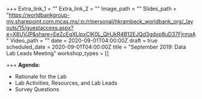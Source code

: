 +++
Extra_link_1 = ""
Extra_link_2 = ""
Image_path = ""
Slides_path = "https://worldbankgroup-my.sharepoint.com.mcas.ms/:p:/r/personal/hkrambeck_worldbank_org/_layouts/15/guestaccess.aspx?e=X8UVJP&share=EeZcEqXLlpxClK0L_QHJkR4B12EJQd3gdxp8uD37FjrmaA"
Video_path = ""
date = 2020-09-01T04:00:00Z
draft = true
scheduled_date = 2020-09-01T04:00:00Z
title = "September 2019: Data Lab Leads Meeting"
workshop_types = []

+++
**Agenda:**

* Rationale for the Lab
* Lab Activities, Resources, and Lab Leads
* Survey Questions